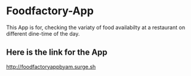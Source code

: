 # Foodfactory-App

This App is for, checking the variaty of food availabilty at a restaurant on different dine-time of  the day.

## Here is the link for the App


http://foodfactoryappbyam.surge.sh
